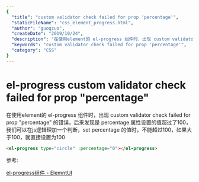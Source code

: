 ```yaml
---
{
  "title": "custom validator check failed for prop 'percentage'",
  "staticFileName": "css_element_progress.html",
  "author": "guoqzuo",
  "createDate": "2019/10/24",
  "description": "在使用element的 el-progress 组件时，出现 custom validator check failed for prop 'percentage' 的错误，后来发现是 percentage 属性设置的值超过了100，我们可以在js逻辑理加一个判断，set percentage 的值时，不能超过100，如果大于100，就直接设置为100",
  "keywords": "custom validator check failed for prop 'percentage'",
  "category": "CSS"
}
---
```


# el-progress custom validator check failed for prop "percentage"

在使用element的 el-progress 组件时，出现 custom validator check failed for prop "percentage" 的错误，后来发现是 percentage 属性设置的值超过了100，我们可以在js逻辑理加一个判断，set percentage 的值时，不能超过100，如果大于100，就直接设置为100

```html
<el-progress type="circle" :percentage="0"></el-progress>
```

参考:

[el-progress组件 - ElemntUI](https://element.eleme.cn/#/zh-CN/component/progress#huan-xing-jin-du-tiao)